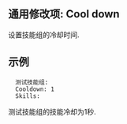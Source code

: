 通用修改项: Cool down 
--------------------------

设置技能组的冷却时间.

示例
--------

      测试技能组:
      Cooldown: 1
      Skills:

测试技能组的技能冷却为1秒.
